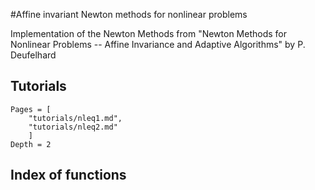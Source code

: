 #Affine invariant Newton methods for nonlinear problems

Implementation of the Newton Methods from "Newton Methods for Nonlinear Problems -- Affine Invariance and Adaptive Algorithms" by P. Deufelhard

## Tutorials
```@contents
Pages = [
    "tutorials/nleq1.md",
    "tutorials/nleq2.md"
    ]
Depth = 2
```

## Index of functions

```@index
```
